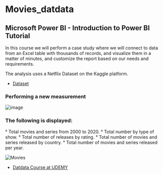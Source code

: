 # Movies_datdata
## Microsoft Power BI - Introduction to Power BI Tutorial

In this course we will perform a case study where we will connect to data from an Excel table with thousands of records, and visualize them in a matter of minutes, and customize the report based on our needs and requirements.

The analysis uses a Netflix Dataset on the Kaggle platform.

* [Dataset](https://www.kaggle.com/datasets/syedmubarak/netflix-dataset-latest-2021)

### Performing a new measurement

![image](https://user-images.githubusercontent.com/78714438/168484565-bccf8966-bc38-4cca-8ab7-1cb9e13c0b6b.png)

### The following is displayed:

° Total movies and series from 2000 to 2020.
° Total number by type of show.
° Total number of releases by rating.
° Total number of movies and series released by country.
° Total number of movies and series released per year.


![Movies](https://user-images.githubusercontent.com/78714438/168483778-3ea0c027-6397-45c9-83d5-1e3c63c06dac.png)


* [Datdata Course at UDEMY ](https://www.udemy.com/course/power-bi-analisis-datos-business-intelligence/)
